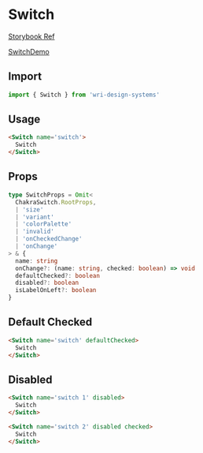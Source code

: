 # Switch

[Storybook Ref](https://wri.github.io/wri-design-systems/?path=/docs/controls-switch--docs)

[SwitchDemo](https://github.com/wri/wri-design-systems/blob/main/src/components/Switch/SwitchDemo.tsx)

## Import

```js
import { Switch } from 'wri-design-systems'
```

## Usage

```html
<Switch name='switch'>
  Switch
</Switch>
```

## Props

```ts
type SwitchProps = Omit<
  ChakraSwitch.RootProps,
  | 'size'
  | 'variant'
  | 'colorPalette'
  | 'invalid'
  | 'onCheckedChange'
  | 'onChange'
> & {
  name: string
  onChange?: (name: string, checked: boolean) => void
  defaultChecked?: boolean
  disabled?: boolean
  isLabelOnLeft?: boolean
}
```

## Default Checked

```html
<Switch name='switch' defaultChecked>
  Switch
</Switch>
```

## Disabled

```html
<Switch name='switch 1' disabled>
  Switch
</Switch>
```

```html
<Switch name='switch 2' disabled checked>
  Switch
</Switch>
```
